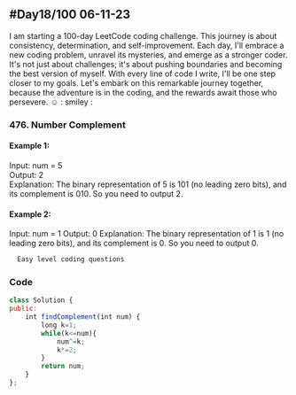 
## #Day18/100 06-11-23

I am starting a 100-day LeetCode coding challenge. This journey is about consistency, determination, and self-improvement. Each day, I'll embrace a new coding problem, unravel its mysteries, and emerge as a stronger coder. It's not just about challenges; it's about pushing boundaries and becoming the best version of myself. With every line of code I write, I'll be one step closer to my goals. Let's embark on this remarkable journey together, because the adventure is in the coding, and the rewards await those who persevere. ☺️
: smiley : 


### 476. Number Complement
#### Example 1:

Input: num = 5\
Output: 2\
Explanation: The binary representation of 5 is 101 (no leading zero bits), and its complement is 010. So you need to output 2.

#### Example 2:
Input: num = 1
Output: 0
Explanation: The binary representation of 1 is 1 (no leading zero bits), and its complement is 0. So you need to output 0.
```bash
  Easy level coding questions
```


### Code

```javascript
class Solution {
public:
    int findComplement(int num) {
        long k=1;
        while(k<=num){
            num^=k;
            k*=2;
        }
        return num;
    }
};
```
